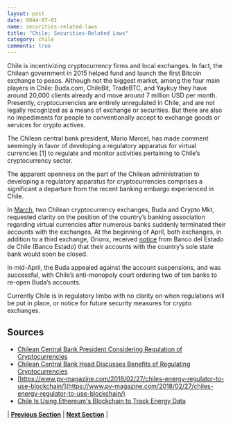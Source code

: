 ```yaml
---
layout: post
date: 0044-07-01
name: securities-related-laws
title: "Chile: Securities-Related Laws"
category: chile
comments: true
---
```


Chile is incentivizing cryptocurrency firms and local exchanges. In fact, the Chilean government in 2015 helped fund and launch the first Bitcoin exchange to pesos. Although not the biggest market, among the four main players in Chile: Buda.com, ChileBit, TradeBTC, and Yaykuy they have around 20,000 clients already and move around 7 million USD per month.
Presently, cryptocurrencies are entirely unregulated in Chile, and are not legally recognized as a means of exchange or securities. But there are also no impediments for people to conventionally accept to exchange goods or services for crypto actives.

The Chilean central bank president, Mario Marcel, has made comment seemingly in favor of developing a regulatory apparatus for virtual currencies [1] to regulate and monitor activities pertaining to Chile’s cryptocurrency sector.

The apparent openness on the part of the Chilean administration to developing a regulatory apparatus for cryptocurrencies comprises a significant a departure from the recent banking embargo experienced in Chile.

In [March](https://news.bitcoin.com/cryptocurrency-exchanges-in-chile-call-out-banks-for-denying-them-services/), two Chilean cryptocurrency exchanges, Buda and Crypto Mkt, requested clarity on the position of the country’s banking association regarding virtual currencies after numerous banks suddenly terminated their accounts with the exchanges. At the beginning of April, both exchanges, in addition to a third exchange, Orionx, received [notice](https://news.bitcoin.com/chile-three-crypto-exchanges-dropped-by-state-bank/) from Banco del Estado de Chile (Banco Estado) that their accounts with the country’s sole state bank would soon be closed. 

In mid-April, the Buda appealed against the account suspensions, and was successful, with Chile’s anti-monopoly court ordering two of ten banks to re-open Buda’s accounts.

Currently Chile is in regulatory limbo with no clarity on when regulations will be put in place, or notice for future security measures for crypto exchanges. 

## Sources

- [Chilean Central Bank President Considering Regulation of Cryptocurrencies](https://news.bitcoin.com/chilean-central-bank-president-considering-regulation-cryptocurrencies/)
- [Chilean Central Bank Head Discusses Benefits of Regulating Cryptocurrencies](https://news.bitcoin.com/chilean-central-bank-president-considering-regulation-cryptocurrencies/)
- [https://www.pv-magazine.com/2018/02/27/chiles-energy-regulator-to-use-blockchain/](https://www.pv-magazine.com/2018/02/27/chiles-energy-regulator-to-use-blockchain/)
- [Chile Is Using Ethereum's Blockchain to Track Energy Data](https://www.coindesk.com/chile-to-use-ethereums-blockchain-to-track-energy-data/)



| **[Previous Section](https://neo-project.github.io/global-blockchain-compliance-hub//chile/chile-laws-token-sales.html)** | **[Next Section](https://neo-project.github.io/global-blockchain-compliance-hub//chile/chile-privacy-and-data-protection.html)** |
